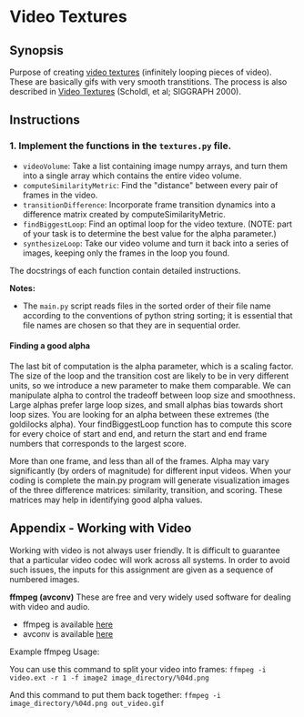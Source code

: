 # Video Textures

## Synopsis

Purpose of creating [video textures](http://www.cc.gatech.edu/cpl/projects/videotexture/) (infinitely looping pieces of video). These are basically gifs with very smooth transtitions. The process is also described in [Video Textures](http://cs.colby.edu/courses/F07/cs397/papers/schodl-videoTextures-sig00.pdf) (Scholdl, et al; SIGGRAPH 2000).


## Instructions

### 1. Implement the functions in the `textures.py` file.

- `videoVolume`: Take a list containing image numpy arrays, and turn them into a single array which contains the entire video volume.
- `computeSimilarityMetric`: Find the "distance" between every pair of frames in the video.
- `transitionDifference`: Incorporate frame transition dynamics into a difference matrix created by computeSimilarityMetric.
- `findBiggestLoop`: Find an optimal loop for the video texture. (NOTE: part of your task is to determine the best value for the alpha parameter.)
- `synthesizeLoop`: Take our video volume and turn it back into a series of images, keeping only the frames in the loop you found. 

The docstrings of each function contain detailed instructions.

**Notes:**

- The `main.py` script reads files in the sorted order of their file name according to the conventions of python string sorting; it is essential that file names are chosen so that they are in sequential order. 

#### Finding a good alpha
The last bit of computation is the alpha parameter, which is a scaling factor. The size of the loop and the transition cost are likely to be in very different units, so we introduce a new parameter to make them comparable. We can manipulate alpha to control the tradeoff between loop size and smoothness. Large alphas prefer large loop sizes, and small alphas bias towards short loop sizes. You are looking for an alpha between these extremes (the goldilocks alpha). Your findBiggestLoop function has to compute this score for every choice of start and end, and return the start and end frame numbers that corresponds to the largest score. 

More than one frame, and less than all of the frames. Alpha may vary significantly (by orders of magnitude) for different input videos.  When your coding is complete the main.py program will generate visualization images of the three difference matrices: similarity, transition, and scoring.  These matrices may help in identifying good alpha values.

## Appendix - Working with Video

Working with video is not always user friendly. It is difficult to guarantee that a particular video codec will work across all systems. In order to avoid such issues, the inputs for this assignment are given as a sequence of numbered images.

**ffmpeg (avconv)**
These are free and very widely used software for dealing with video and audio.

- ffmpeg is available [here](http://www.ffmpeg.org/)
- avconv is available [here](https://libav.org/avconv.html)

Example ffmpeg Usage:

You can use this command to split your video into frames:
```ffmpeg -i video.ext -r 1 -f image2 image_directory/%04d.png```

And this command to put them back together:
```ffmpeg -i image_directory/%04d.png out_video.gif```
